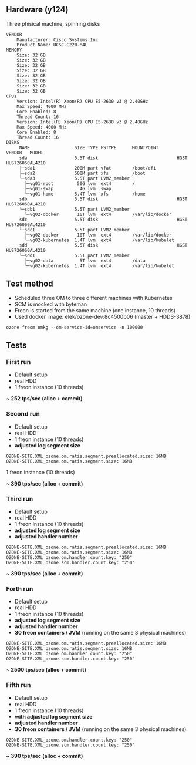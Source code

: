 



## Hardware (y124)

Three phisical machine, spinning disks

```
VENDOR
	Manufacturer: Cisco Systems Inc
	Product Name: UCSC-C220-M4L
MEMORY
	Size: 32 GB
	Size: 32 GB
	Size: 32 GB
	Size: 32 GB
	Size: 32 GB
	Size: 32 GB
	Size: 32 GB
	Size: 32 GB
CPUs
	Version: Intel(R) Xeon(R) CPU E5-2630 v3 @ 2.40GHz
	Max Speed: 4000 MHz
	Core Enabled: 8
	Thread Count: 16
	Version: Intel(R) Xeon(R) CPU E5-2630 v3 @ 2.40GHz
	Max Speed: 4000 MHz
	Core Enabled: 8
	Thread Count: 16
DISKS
     NAME                 SIZE TYPE FSTYPE      MOUNTPOINT       VENDOR   MODEL
     sda                  5.5T disk                              HGST     HUS726060AL4210
     ├─sda1               200M part vfat        /boot/efi
     ├─sda2               500M part xfs         /boot
     └─sda3               5.5T part LVM2_member
       ├─vg01-root         50G lvm  ext4        /
       ├─vg01-swap          4G lvm  swap
       └─vg01-home        5.4T lvm  xfs         /home
     sdb                  5.5T disk                              HGST     HUS726060AL4210
     └─sdb1               5.5T part LVM2_member
       └─vg02-docker       10T lvm  ext4        /var/lib/docker
     sdc                  5.5T disk                              HGST     HUS726060AL4210
     └─sdc1               5.5T part LVM2_member
       ├─vg02-docker       10T lvm  ext4        /var/lib/docker
       └─vg02-kubernetes  1.4T lvm  ext4        /var/lib/kubelet
     sdd                  5.5T disk                              HGST     HUS726060AL4210
     └─sdd1               5.5T part LVM2_member
       ├─vg02-data          5T lvm  ext4        /data
       └─vg02-kubernetes  1.4T lvm  ext4        /var/lib/kubelet
```

## Test method

 * Scheduled three OM to three different machines with Kubernetes
 * SCM is mocked with byteman
 * Freon is started from the same machine (one instance, 10 threads)
 * Used docker image: elek/ozone-dev:8c4500b06 (master + HDDS-3878)
```
ozone freom omkg --om-service-id=omservice -n 100000
```

## Tests

### First run

* Default setup
* real HDD
* 1 freon instance (10 threads)

**~ 252 tps/sec (alloc + commit)**

### Second run

* Default setup
* real HDD
* 1 freon instance (10 threads)
* **adjusted log segment size**

```
OZONE-SITE.XML_ozone.om.ratis.segment.preallocated.size: 16MB
OZONE-SITE.XML_ozone.om.ratis.segment.size: 16MB
```

1 freon instance (10 threads)

**~ 390 tps/sec (alloc + commit)**

### Third run

* Default setup
* real HDD
* 1 freon instance (10 threads)
* **adjusted log segment size**
* **adjusted handler number**
  
```
OZONE-SITE.XML_ozone.om.ratis.segment.preallocated.size: 16MB
OZONE-SITE.XML_ozone.om.ratis.segment.size: 16MB
OZONE-SITE.XML_ozone.om.handler.count.key: "250"
OZONE-SITE.XML_ozone.scm.handler.count.key: "250"

```
**~ 390 tps/sec (alloc + commit)**

### Forth run

* Default setup
* real HDD
* 1 freon instance (10 threads)
* **adjusted log segment size**
* **adjusted handler number**
* **30 freon containers / JVM** (running on the same 3 physical machines)
    
```
OZONE-SITE.XML_ozone.om.ratis.segment.preallocated.size: 16MB
OZONE-SITE.XML_ozone.om.ratis.segment.size: 16MB
OZONE-SITE.XML_ozone.om.handler.count.key: "250"
OZONE-SITE.XML_ozone.scm.handler.count.key: "250"

```
**~ 2500 tps/sec (alloc + commit)**

### Fifth run

* Default setup
* real HDD
* 1 freon instance (10 threads)
* **with adjusted log segment size**
* **adjusted handler number**
* **30 freon containers / JVM** (running on the same 3 physical machines)
    
```
OZONE-SITE.XML_ozone.om.handler.count.key: "250"
OZONE-SITE.XML_ozone.scm.handler.count.key: "250"

```
**~ 390 tps/sec (alloc + commit)**
